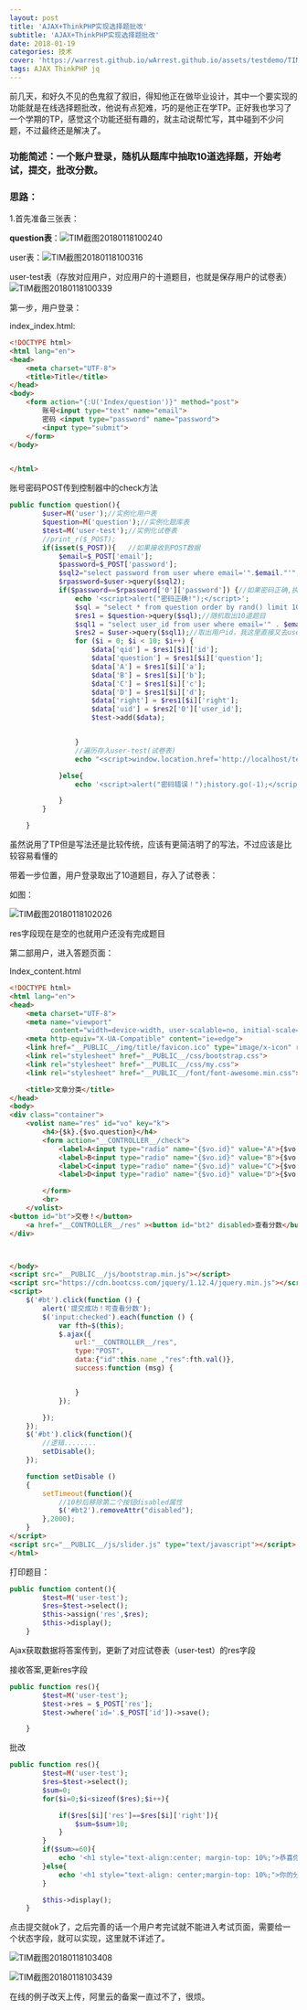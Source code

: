 ```yaml
---
layout: post
title: 'AJAX+ThinkPHP实现选择题批改'
subtitle: 'AJAX+ThinkPHP实现选择题批改'
date: 2018-01-19
categories: 技术
cover: 'https://warrest.github.io/wArrest.github.io/assets/testdemo/TIM截图20180118103439.png'
tags: AJAX ThinkPHP jq
---
```


前几天，和好久不见的色鬼叙了叙旧，得知他正在做毕业设计，其中一个要实现的功能就是在线选择题批改，他说有点犯难，巧的是他正在学TP。正好我也学习了一个学期的TP，感觉这个功能还挺有趣的，就主动说帮忙写，其中碰到不少问题，不过最终还是解决了。


### 功能简述：一个账户登录，随机从题库中抽取10道选择题，开始考试，提交，批改分数。



### 思路：

1.首先准备三张表：

**question表**：![TIM截图20180118100240](\assets\img\testdemo\TIM截图20180118100240.png)

user表：![TIM截图20180118100316](\assets\img\testdemo\TIM截图20180118100316.png)

user-test表（存放对应用户，对应用户的十道题目，也就是保存用户的试卷表）![TIM截图20180118100339](\assets\img\testdemo\TIM截图20180118100339.png)

第一步，用户登录：

index_index.html:

```html
<!DOCTYPE html>
<html lang="en">
<head>
    <meta charset="UTF-8">
    <title>Title</title>
</head>
<body>
    <form action="{:U('Index/question')}" method="post">
        账号<input type="text" name="email">
        密码 <input type="password" name="password">
        <input type="submit">
    </form>
</body>


</html>
```

账号密码POST传到控制器中的check方法

```php
public function question(){
        $user=M('user');//实例化用户表
        $question=M('question');//实例化题库表
        $test=M('user-test');//实例化试卷表
        //print_r($_POST);
        if(isset($_POST)){   //如果接收到POST数据
            $email=$_POST['email'];
            $password=$_POST['password'];
            $sql2="select password from user where email='".$email."'";
            $rpassword=$user->query($sql2);
            if($password==$rpassword['0']['password']) {//如果密码正确,执行以下操作
                echo '<script>alert("密码正确!");</script>';
                $sql = "select * from question order by rand() limit 10;";
                $res1 = $question->query($sql);//随机取出10道题目
                $sql1 = "select user_id from user where email='" . $email . "'";
                $res2 = $user->query($sql1);//取出用户id，我这里直接又去user表查了一次，实际项目中可以直接调用session，获取用户id
                for ($i = 0; $i < 10; $i++) {
                    $data['qid'] = $res1[$i]['id'];
                    $data['question'] = $res1[$i]['question'];
                    $data['A'] = $res1[$i]['a'];
                    $data['B'] = $res1[$i]['b'];
                    $data['C'] = $res1[$i]['c'];
                    $data['D'] = $res1[$i]['d'];
                    $data['right'] = $res1[$i]['right'];
                    $data['uid'] = $res2['0']['user_id'];
                    $test->add($data);


                }
                //遍历存入user-test(试卷表)
                echo "<script>window.location.href='http://localhost/test/index.php/home/index/content.html';</script>";//跳转到答题页面，这里也可以用TP的$this->redirect(）函数；

            }else{
                echo '<script>alert("密码错误！");history.go(-1);</script>';

            }
        }

    }
```

虽然说用了TP但是写法还是比较传统，应该有更简洁明了的写法，不过应该是比较容易看懂的

带着一步位置，用户登录取出了10道题目，存入了试卷表：

如图：

![TIM截图20180118102026](\assets\img\testdemo\TIM截图20180118102026.png)

res字段现在是空的也就用户还没有完成题目

第二部用户，进入答题页面：

Index_content.html

```html
<!DOCTYPE html>
<html lang="en">
<head>
    <meta charset="UTF-8">
    <meta name="viewport"
          content="width=device-width, user-scalable=no, initial-scale=1.0, maximum-scale=1.0, minimum-scale=1.0">
    <meta http-equiv="X-UA-Compatible" content="ie=edge">
    <link href="__PUBLIC__/img/title/favicon.ico" type="image/x-icon" rel="shortcut icon" />
    <link rel="stylesheet" href="__PUBLIC__/css/bootstrap.css">
    <link rel="stylesheet" href="__PUBLIC__/css/my.css">
    <link rel="stylesheet" href="__PUBLIC__/font/font-awesome.min.css">

    <title>文章分类</title>
</head>
<body>
<div class="container">
    <volist name="res" id="vo" key="k">
        <h4>{$k}.{$vo.question}</h4>
        <form action="__CONTROLLER__/check">
            <label>A<input type="radio" name="{$vo.id}" value="A">{$vo.a}</label>&nbsp&nbsp&nbsp <br>
            <label>B<input type="radio" name="{$vo.id}" value="B">{$vo.b}</label>&nbsp&nbsp&nbsp <br>
            <label>C<input type="radio" name="{$vo.id}" value="C">{$vo.c}</label>&nbsp&nbsp&nbsp <br>
            <label>D<input type="radio" name="{$vo.id}" value="D">{$vo.d}</label>&nbsp&nbsp&nbsp <br>

        </form>
        <br>
    </volist>
<button id="bt">交卷！</button>
    <a href="__CONTROLLER__/res" ><button id="bt2" disabled>查看分数</button></a>
</div>



</body>
<script src="__PUBLIC__/js/bootstrap.min.js"></script>
<script src="https://cdn.bootcss.com/jquery/1.12.4/jquery.min.js"></script>
<script>
    $('#bt').click(function () {
        alert('提交成功！可查看分数');
        $('input:checked').each(function () {
            var fth=$(this);
            $.ajax({
                url:"__CONTROLLER__/res",
                type:"POST",
                data:{"id":this.name ,"res":fth.val()},
                success:function (msg) {


                }
            });

        });
    });
    $('#bt').click(function(){
        //逻辑........
        setDisable();
    });

    function setDisable ()
    {
        setTimeout(function(){
            //10秒后移除第二个按钮disabled属性
            $('#bt2').removeAttr("disabled");
        },2000);
    }
</script>
<script src="__PUBLIC__/js/slider.js" type="text/javascript"></script>
</html>
```

打印题目：

```php
public function content(){
        $test=M('user-test');
        $res=$test->select();
        $this->assign('res',$res);
        $this->display();
    }
```

Ajax获取数据将答案传到，更新了对应试卷表（user-test）的res字段

接收答案,更新res字段

```php
public function res(){
        $test=M('user-test');
        $test->res = $_POST['res'];
        $test->where('id='.$_POST['id'])->save();

    }
```

批改

```php
public function res(){
        $test=M('user-test');
        $res=$test->select();
        $sum=0;
        for($i=0;$i<sizeof($res);$i++){

            if($res[$i]['res']==$res[$i]['right']){
                $sum=$sum+10;
            }
        }
        if($sum>=60){
            echo '<h1 style="text-align:center; margin-top: 10%;">恭喜你及格了！你的分数为：'.$sum.'分</h1>';
        }else{
            echo '<h1 style="text-align: center;margin-top: 10%;">你的分数为:<font color="red">'.$sum.'</font>分再接再厉！</h1>';
        }

        $this->display();
    }
```

点击提交就ok了，之后完善的话一个用户考完试就不能进入考试页面，需要给一个状态字段，就可以实现，这里就不详述了。

![TIM截图20180118103408](\assets\img\testdemo\TIM截图20180118103408.png)

![TIM截图20180118103439](\assets\img\testdemo\TIM截图20180118103439.png)

在线的例子改天上传，阿里云的备案一直过不了，很烦。
